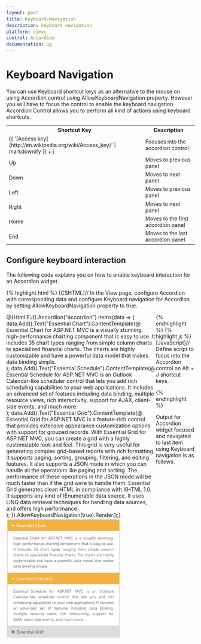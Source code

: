 ```yaml
---
layout: post
title: Keyboard-Navigation
description: keyboard navigation	
platform: ejmvc
control: Accordion 
documentation: ug
---
```


# Keyboard Navigation	

You can use Keyboard shortcut keys as an alternative to the mouse on using Accordion control using AllowKeyboardNavigation property. However you will have to focus the control to enable the keyboard navigation. Accordion Control allows you to perform all kind of actions using keyboard shortcuts.

<table>
<tr>
<th>
Shortcut Key</th><th>
Description</th></tr>
<tr>
<td>
{{ '[Access key](http://en.wikipedia.org/wiki/Access_key)' | markdownify }} + j	</td><td>
Focuses into the accordion control</td></tr>
<tr>
<td>
Up</td><td>
Moves to previous panel</td></tr>
<tr>
<td>
Down</td><td>
Moves to next panel</td></tr>
<tr>
<td>
Left</td><td>
Moves to previous panel</td></tr>
<tr>
<td>
Right</td><td>
Moves to next panel</td></tr>
<tr>
<td>
Home</td><td>
Moves to the first accordion panel</td></tr>
<tr>
<td>
End</td><td>
Moves to the last accordion panel</td></tr>
</table>

## Configure keyboard interaction

The following code explains you on how to enable keyboard interaction for an Accordion widget.

{% highlight html %}
[CSHTML]// In the View page, configure Accordion with corresponding data and configure Keyboard navigation for Accordion by setting AllowKeyboardNavigation property to true.<div style="width: 400px; float:left;">@{Html.EJ().Accordion("accordion").Items(data =>        {            data.Add().Text("Essential Chart").ContentTemplate(@<div>                Essential Chart for ASP.NET MVC is a visually stunning, high-performance charting component that is easy to use. It includes 35 chart types ranging from simple column charts to specialized financial charts. The charts are highly customizable and have a powerful data model that makes data binding simple.            </div>);            data.Add().Text("Essential Schedule").ContentTemplate(@<div>                Essential Schedule for ASP.NET MVC is an Outlook Calendar-like scheduler control that lets you add rich scheduling capabilities to your web applications. It includes an advanced set of features including data binding, multiple resource views, rich interactivity, support for AJAX, client-side events, and much more.            </div>);            data.Add().Text("Essential Grid").ContentTemplate(@<div>                Essential Grid for ASP.NET MVC is a feature-rich control that provides extensive appearance customization options with support for grouped records. With Essential Grid for ASP.NET MVC, you can create a grid with a highly customizable look and feel. This grid is very useful for generating complex grid-based reports with rich formatting. It supports paging, sorting, grouping, filtering, and editing features. It also supports a JSON mode in which you can handle all the operations like paging and sorting. The performance of these operations in the JSON mode will be much faster than if the grid were to handle them. Essential Grid generates clean HTML in compliance with XHTML 1.0. It supports any kind of IEnumerable data source. It uses LINQ data retrieval techniques for handling data sources, and offers high performance.</div>);        }).AllowKeyboardNavigation(true).Render();}</div>
{% endhighlight  %}
{% highlight js %}
[JavaScript]// Define script to focus into the Accordion control on Alt + J shortcut keys.<script>    $(function () {        $(document).on("keydown", function (e) {            if (e.altKey && e.keyCode === 74) { // j- key code.                $("#accordion").focus();            }        });    });</script>

{% endhighlight  %}



Output for Accordion widget focused and navigated to last item using Keyboard navigation is as follows.



![](Keyboard-Navigation_images/Keyboard-Navigation_img1.png)




